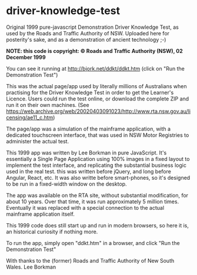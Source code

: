 # driver-knowledge-test
Original 1999 pure-javascript Demonstration Driver Knowledge Test, as used by the Roads and Traffic Authority of NSW. Uploaded here for posterity's sake, and as a demonstration of ancient technology ;-)

**NOTE: this code is copyright:  © Roads and Traffic Authority (NSW), 02 December 1999**

You can see it running at http://bjork.net/ddkt/ddkt.htm (click on "Run the Demonstration Test")

This was the actual page/app used by literally millions of Australians when practising for the Driver Knowledge Test in order to get the Learner's Licence. Users could run the test online, or download the complete ZIP and run it on their own machines. (See https://web.archive.org/web/20020403091023/http://www.rta.nsw.gov.au/licensing/ae11_c.htm)

The page/app was a simulation of the mainframe application, with a dedicated touchscreen interface, that was used in NSW Motor Registries to administer the actual test.

This 1999 app was written by Lee Borkman in pure JavaScript. It's essentially a Single Page Application using 100% images in a fixed layout to implement the test interface, and replicating the substantial business logic used in the real test. this was written before jQuery, and long before Angular, React, etc. It was also writte before smart-phones, so it's designed to be run in a fixed-width window on the desktop. 

The app was available on the RTA site, without substantial modification, for about 10 years. Over that time, it was run approximately 5 million times. Eventually it was replaced with a special connection to the actual mainframe application itself.

This 1999 code does still start up and run in modern browsers, so here it is, an historical curiosity if nothing more.

To run the app, simply open "ddkt.htm" in  a browser, and click "Run the Demonstration Test"

With thanks to the (former) Roads and Traffic Authority of New South Wales.
Lee Borkman


